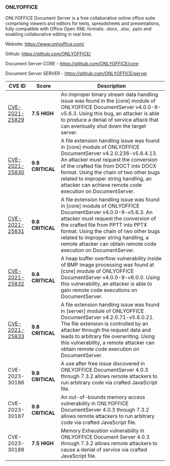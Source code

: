 ### ONLYOFFICE

ONLYOFFICE Document Server is a free collaborative online office suite comprising viewers and editors for texts, spreadsheets and presentations, fully compatible with Office Open XML formats: .docx, .xlsx, .pptx and enabling collaborative editing in real time.

Website: https://www.onlyoffice.com/

Github: https://github.com/ONLYOFFICE/

Document Server CORE - https://github.com/ONLYOFFICE/core

Document Server SERVER - https://github.com/ONLYOFFICE/server

CVE ID | Score | Description
-------|-------|-------------
[CVE-2021-25829](CVE-2021-25829) | **7.5 HIGH** | An improper binary stream data handling issue was found in the \[core\] module of ONLYOFFICE DocumentServer v4.0.0-9-v5.6.3. Using this bug, an attacker is able to produce a denial of service attack that can eventually shut down the target server.
[CVE-2021-25830](CVE-2021-25830) | **9.8 CRITICAL** | A file extension handling issue was found in \[core\] module of ONLYOFFICE DocumentServer v4.2.0.236-v5.6.4.13. An attacker must request the conversion of the crafted file from DOCT into DOCX format. Using the chain of two other bugs related to improper string handling, an attacker can achieve remote code execution on DocumentServer.
[CVE-2021-25831](CVE-2021-25831) | **9.8 CRITICAL** | A file extension handling issue was found in \[core\] module of ONLYOFFICE DocumentServer v4.0.0-9-v5.6.3. An attacker must request the conversion of the crafted file from PPTT into PPTX format. Using the chain of two other bugs related to improper string handling, a remote attacker can obtain remote code execution on DocumentServer.
[CVE-2021-25832](CVE-2021-25832) | **9.8 CRITICAL** | A heap buffer overflow vulnerability inside of BMP image processing was found at \[core\] module of ONLYOFFICE DocumentServer v4.0.0-9-v6.0.0. Using this vulnerability, an attacker is able to gain remote code executions on DocumentServer.
[CVE-2021-25833](CVE-2021-25833) | **9.8 CRITICAL** | A file extension handling issue was found in \[server\] module of ONLYOFFICE DocumentServer v4.2.0.71-v5.6.0.21. The file extension is controlled by an attacker through the request data and leads to arbitrary file overwriting. Using this vulnerability, a remote attacker can obtain remote code execution on DocumentServer.
CVE-2023-30186 | **9.8 CRITICAL** | A use after free issue discovered in ONLYOFFICE DocumentServer 4.0.3 through 7.3.2 allows remote attackers to run arbitrary code via crafted JavaScript file.
CVE-2023-30187 | **9.8 CRITICAL** | An out-of-bounds memory access vulnerability in ONLYOFFICE DocumentServer 4.0.3 through 7.3.2 allows remote attackers to run arbitrary code via crafted JavaScript file.
CVE-2023-30188 | **7.5 HIGH** | Memory Exhaustion vulnerability in ONLYOFFICE Document Server 4.0.3 through 7.3.2 allows remote attackers to cause a denial of service via crafted JavaScript file.
